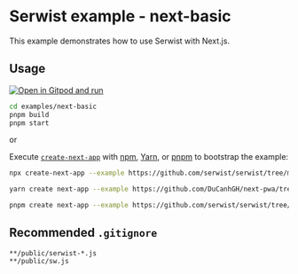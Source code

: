 # Serwist example - next-basic

This example demonstrates how to use Serwist with Next.js.

## Usage

[![Open in Gitpod and run](https://img.shields.io/badge/Open%20In-Gitpod.io-%231966D2?style=for-the-badge&logo=gitpod)](https://gitpod.io/#https://github.com/DuCanhGH/next-pwa/)

```bash
cd examples/next-basic
pnpm build
pnpm start
```

or

Execute [`create-next-app`](https://github.com/vercel/next.js/tree/canary/packages/create-next-app) with [npm](https://docs.npmjs.com/cli/init), [Yarn](https://yarnpkg.com/lang/en/docs/cli/create/), or [pnpm](https://pnpm.io) to bootstrap the example:

```bash
npx create-next-app --example https://github.com/serwist/serwist/tree/main/examples/next-basic my-app
```

```bash
yarn create next-app --example https://github.com/DuCanhGH/next-pwa/tree/master/examples/basic my-app
```

```bash
pnpm create next-app --example https://github.com/serwist/serwist/tree/main/examples/next-basic my-app
```

## Recommended `.gitignore`

```gitignore
**/public/serwist-*.js
**/public/sw.js
```
